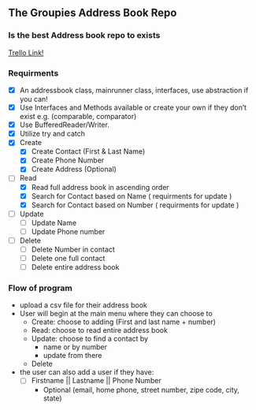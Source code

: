 ## The Groupies Address Book Repo
### Is the best Address book repo to exists

[Trello Link!](https://trello.com/b/I2Z0Qqij/thegroupez-addressbook)

### Requirments
- [x] An addressbook class, mainrunner class, interfaces, use abstraction if you can!
- [x] Use Interfaces and Methods available or create your own if they don’t exist e.g. (comparable, comparator)
- [x] Use BufferedReader/Writer.
- [x] Utilize try and catch
- [x] Create
    - [x] Create Contact (First & Last Name)
    - [x] Create Phone Number 
    - [x] Create Address (Optional)
- [ ] Read
    - [x] Read full address book in ascending order
    - [x] Search for Contact based on Name ( requirments for update )
    - [x] Search for Contact based on Number ( requirments for update )
- [ ] Update
    - [ ] Update Name
    - [ ] Update Phone number
- [ ] Delete
    - [ ] Delete Number in contact
    - [ ] Delete one full contact
    - [ ] Delete entire address book
    
### Flow of program
* upload a csv file for their address book
* User will begin at the main menu where they can choose to 
  - Create: choose to adding (First and last name + number)
  - Read: choose to read entire address book 
  - Update: choose to find a contact by 
    - name or by number
    -  update from there
  - Delete 
* the user can also add a user if they have:
  - [ ] Firstname || Lastname || Phone Number
    * Optional (email, home phone, street number,
      zipe code, city, state)
  
    